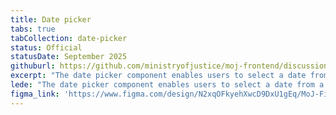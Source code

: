 ```yaml
---
title: Date picker
tabs: true
tabCollection: date-picker
status: Official
statusDate: September 2025
githuburl: https://github.com/ministryofjustice/moj-frontend/discussions/703
excerpt: "The date picker component enables users to select a date from a calendar."
lede: "The date picker component enables users to select a date from a calendar."
figma_link: 'https://www.figma.com/design/N2xqOFkyehXwcD9DxU1gEq/MoJ-Figma-Kit?node-id=792-861&t=6DfPOX7RAnjrVE0j-0'
---
```


